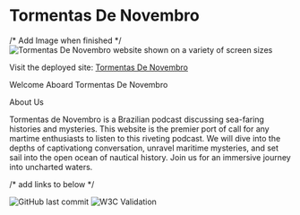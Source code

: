 # Tormentas De Novembro

/* Add Image when finished */
![Tormentas De Novembro website shown on a variety of screen sizes](assets/images/*)

Visit the deployed site: [Tormentas De Novembro](https://begoodorbelucky.github.io/TormentasDeNovembro/index.html)

Welcome Aboard Tormentas De Novembro

About Us

Tormentas de Novembro is a Brazilian podcast discussing sea-faring histories and mysteries. This website is the premier port of call for any martime enthusiasts to listen to this riveting podcast. We will dive into the depths of captivationg conversation, unravel maritime mysteries, and set sail into the open ocean of nautical history. Join us for an immersive journey into uncharted waters.

/* add links to below */

![GitHub last commit]()
![W3C Validation]()


